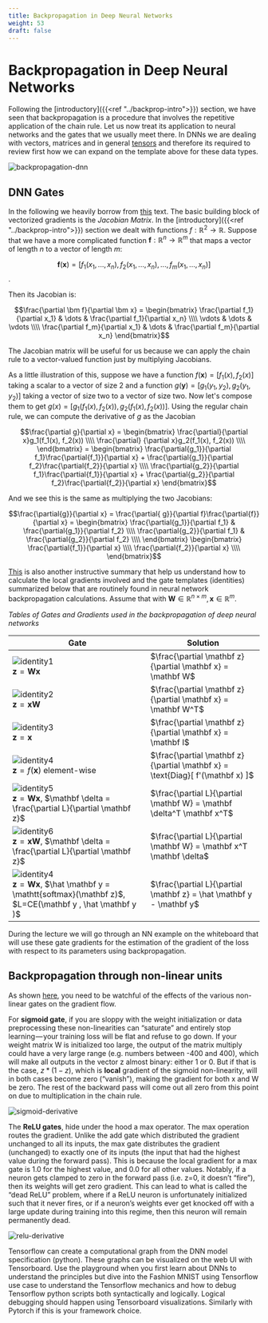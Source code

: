 ```yaml
---
title: Backpropagation in Deep Neural Networks
weight: 53
draft: false
---
```


# Backpropagation in Deep Neural Networks

Following the [introductory]({{<ref "../backprop-intro">}}) section, we have seen that backpropagation is a procedure that involves the repetitive application of the chain rule. Let us now treat its application to neural networks and the gates that we usually meet there. In DNNs we are dealing with vectors, matrices and in general [tensors](https://www.tensorflow.org/guide/tensor) and therefore its required to review first how we can expand on the template above for these data types.

![backpropagation-dnn](images/backpropagation-dnn.png)

## DNN Gates
In the following we heavily borrow from [this](https://web.stanford.edu/class/cs224n/readings/gradient-notes.pdf) text. The basic building block of vectorized gradients is the *Jacobian Matrix*. In the [introductory]({{<ref "../backprop-intro">}}) section we dealt with functions $f: \mathbb{R}^2 \to \mathbb{R}$. Suppose that we have a more complicated function $\bm f: \mathbb{R}^n \to \mathbb{R}^m$ that maps a vector of length $n$ to a vector of length $m$: 

$$\bm f(\bm x) = [f_1(x_1, ..., x_n), f_2(x_1, ..., x_n), ..., f_m(x_1, ..., x_n)]$$. 

Then its Jacobian is:

$$\frac{\partial \bm f}{\partial \bm x} = 
\begin{bmatrix} \frac{\partial f_1}{\partial x_1} & \dots & \frac{\partial f_1}{\partial x_n} \\\\ \vdots & \dots & \vdots \\\\ \frac{\partial f_m}{\partial x_1} & \dots & \frac{\partial f_m}{\partial x_n} \end{bmatrix}$$

The Jacobian matrix will be useful for us because we can apply the chain rule to a vector-valued function just by multiplying Jacobians. 

As a little illustration of this, suppose we have a function $f(\mathbf x) = [f_1(x), f_2(x)]$ taking a scalar to a vector of size 2 and a function $g(\mathbf y) = [g_1(y_1, y_2), g_2(y_1, y_2)]$ taking a vector of size two to a vector of size two. Now let's compose them to get $g(x) = [g_1(f_1(x), f_2(x)), g_2(f_1(x), f_2(x))]$. Using the regular chain rule, we can compute the derivative of $g$ as the Jacobian

$$\frac{\partial g}{\partial x} = \begin{bmatrix} \frac{\partial}{\partial x}g_1(f_1(x), f_2(x))  \\\\ \frac{\partial} {\partial x}g_2(f_1(x), f_2(x))  \\\\ \end{bmatrix} =  \begin{bmatrix} \frac{\partial{g_1}}{\partial f_1}\frac{\partial{f_1}}{\partial x} + \frac{\partial{g_1}}{\partial f_2}\frac{\partial{f_2}}{\partial x}   \\\\ \frac{\partial{g_2}}{\partial f_1}\frac{\partial{f_1}}{\partial x} + \frac{\partial{g_2}}{\partial f_2}\frac{\partial{f_2}}{\partial x}  \end{bmatrix}$$

And we see this is the same as multiplying the two Jacobians:

 $$\frac{\partial{g}}{\partial x} = \frac{\partial{ g}}{\partial f}\frac{\partial{f}}{\partial x} = \begin{bmatrix} \frac{\partial{g_1}}{\partial f_1} & \frac{\partial{g_1}}{\partial f_2} \\\\ \frac{\partial{g_2}}{\partial f_1} & \frac{\partial{g_2}}{\partial f_2} \\\\ \end{bmatrix} \begin{bmatrix} \frac{\partial{f_1}}{\partial x} \\\\ \frac{\partial{f_2}}{\partial x} \\\\ \end{bmatrix}$$

[This](http://cs231n.stanford.edu/vecDerivs.pdf) is also another instructive summary that help us understand how to calculate the local gradients involved and the gate templates (identities) summarized below that are routinely found in neural network backpropagation calculations. Assume that  with $\mathbf W \in \mathbb{R}^{n \times m}, \mathbf x \in \mathbb{R}^m$. 

_Tables of Gates and Gradients used in the backpropagation of deep neural networks_

| Gate                                                                                                                                                           | Solution                                                                       |
| -------------------------------------------------------------------------------------------------------------------------------------------------------------- | ------------------------------------------------------------------------------ |
| ![identity1](images/identity1.png) <br> $\mathbf z = \mathbf W \mathbf x$                                                                                      | $\frac{\partial \mathbf z}{\partial \mathbf x} = \mathbf W$                    |
| ![identity2](images/identity2.png) <br> $\mathbf z = \mathbf x \mathbf W$                                                                                      | $\frac{\partial \mathbf z}{\partial \mathbf x} = \mathbf W^T$                  |
| ![identity3](images/identity3.png) <br> $\mathbf z =  \mathbf x$                                                                                               | $\frac{\partial \mathbf z}{\partial \mathbf x} = \mathbf I$                    |
| ![identity4](images/identity4.png) <br> $\mathbf z =  f(\mathbf x)$ element-wise                                                                               | $\frac{\partial \mathbf z}{\partial \mathbf x} = \text{Diag}[ f'(\mathbf x) ]$ |
| ![identity5](images/identity5.png) <br> $\mathbf z = \mathbf W \mathbf x$, $\mathbf \delta =  \frac{\partial L}{\partial \mathbf z}$                           | $\frac{\partial L}{\partial \mathbf W} = \mathbf \delta^T \mathbf x^T$         |
| ![identity6](images/identity6.png) <br> $\mathbf z = \mathbf x \mathbf W$, $\mathbf \delta =  \frac{\partial L}{\partial \mathbf z}$                           | $\frac{\partial L}{\partial \mathbf W} = \mathbf x^T \mathbf \delta$           |
| ![identity4](images/identity7.png) <br> $\mathbf z = \mathbf W \mathbf x$, $\hat \mathbf y = \mathtt{softmax}(\mathbf z)$, $L=CE(\mathbf y , \hat \mathbf y )$ | $\frac{\partial L}{\partial \mathbf z} = \hat \mathbf y - \mathbf y$           |

During the lecture we will go through an NN example on the whiteboard that will use these gate gradients for the estimation of the gradient of the loss with respect to its parameters using backpropagation. 

## Backpropagation through non-linear units

As shown [here](https://medium.com/@karpathy/yes-you-should-understand-backprop-e2f06eab496b), you need to be watchful of the effects of the various non-linear gates on the gradient flow. 

For **sigmoid gate**, if you are sloppy with the weight initialization or data preprocessing these non-linearities can “saturate” and entirely stop learning — your training loss will be flat and refuse to go down. If your weight matrix W is initialized too large, the output of the matrix multiply could have a very large range (e.g. numbers between -400 and 400), which will make all outputs in the vector z almost binary: either 1 or 0. But if that is the case, $z*(1-z)$, which is **local** gradient of the sigmoid non-linearity, will in both cases become zero (“vanish”), making the gradient for both x and W be zero. The rest of the backward pass will come out all zero from this point on due to multiplication in the chain rule.

![sigmoid-derivative](images/sigmoid-derivative.png)

The **ReLU gates**, hide under the hood a max operator. The max operation routes the gradient. Unlike the add gate which distributed the gradient unchanged to all its inputs, the max gate distributes the gradient (unchanged) to exactly one of its inputs (the input that had the highest value during the forward pass). This is because the local gradient for a max gate is 1.0 for the highest value, and 0.0 for all other values. Notably, if a neuron gets clamped to zero in the forward pass (i.e. z=0, it doesn’t “fire”), then its weights will get zero gradient. This can lead to what is called the “dead ReLU” problem, where if a ReLU neuron is unfortunately initialized such that it never fires, or if a neuron’s weights ever get knocked off with a large update during training into this regime, then this neuron will remain permanently dead. 

![relu-derivative](images/relu-derivative.png)

Tensorflow can create a computational graph from the DNN model specification (python). These graphs can be visualized on the web UI with Tensorboard. Use the playground when you first learn about DNNs to understand the principles but dive into the Fashion MNIST using Tensorflow use case to understand the Tensorflow mechanics and how to debug Tensorflow python scripts both syntactically and logically. Logical debugging should happen using Tensorboard visualizations. Similarly with Pytorch if this is your framework choice. 



